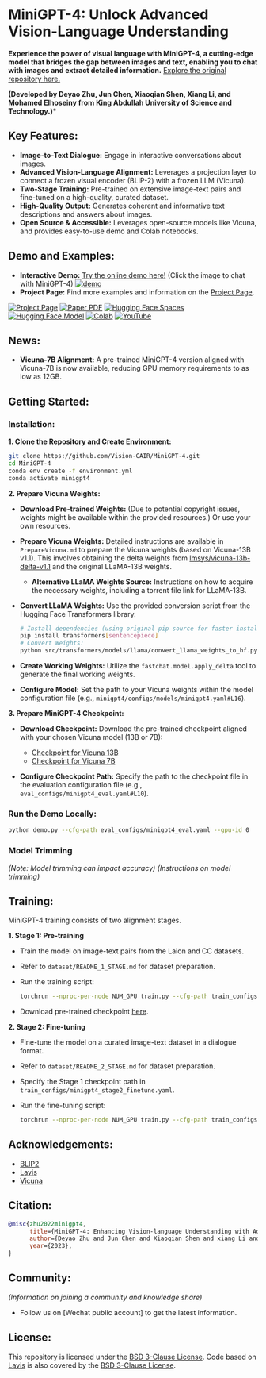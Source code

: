 # MiniGPT-4: Unlock Advanced Vision-Language Understanding

**Experience the power of visual language with MiniGPT-4, a cutting-edge model that bridges the gap between images and text, enabling you to chat with images and extract detailed information.**  [Explore the original repository here.](https://github.com/RiseInRose/MiniGPT-4-ZH)

**(Developed by Deyao Zhu, Jun Chen, Xiaoqian Shen, Xiang Li, and Mohamed Elhoseiny from King Abdullah University of Science and Technology.)***

## Key Features:

*   **Image-to-Text Dialogue:** Engage in interactive conversations about images.
*   **Advanced Vision-Language Alignment:** Leverages a projection layer to connect a frozen visual encoder (BLIP-2) with a frozen LLM (Vicuna).
*   **Two-Stage Training:**  Pre-trained on extensive image-text pairs and fine-tuned on a high-quality, curated dataset.
*   **High-Quality Output:** Generates coherent and informative text descriptions and answers about images.
*   **Open Source & Accessible:**  Leverages open-source models like Vicuna, and provides easy-to-use demo and Colab notebooks.

## Demo and Examples:

*   **Interactive Demo:** [Try the online demo here!](https://minigpt-4.github.io) (Click the image to chat with MiniGPT-4)
    [![demo](figs/online_demo.png)](https://minigpt-4.github.io)
*   **Project Page:** Find more examples and information on the [Project Page](https://minigpt-4.github.io).

[![Project Page](https://img.shields.io/badge/Project-Page-Green)](https://minigpt-4.github.io)
[![Paper PDF](https://img.shields.io/badge/Paper-PDF-red)](MiniGPT_4.pdf)
[![Hugging Face Spaces](https://img.shields.io/badge/%F0%9F%A4%97%20Hugging%20Face-Spaces-blue)](https://huggingface.co/spaces/Vision-CAIR/minigpt4)
[![Hugging Face Model](https://img.shields.io/badge/%F0%9F%A4%97%20Hugging%20Face-Model-blue)](https://huggingface.co/Vision-CAIR/MiniGPT-4)
[![Colab](https://colab.research.google.com/assets/colab-badge.svg)](https://colab.research.google.com/drive/1OK4kYsZphwt5DXchKkzMBjYF6jnkqh4R?usp=sharing)
[![YouTube](https://badges.aleen42.com/src/youtube.svg)](https://www.youtube.com/watch?v=__tftoxpBAw&feature=youtu.be)

## News:

*   **Vicuna-7B Alignment:** A pre-trained MiniGPT-4 version aligned with Vicuna-7B is now available, reducing GPU memory requirements to as low as 12GB.

## Getting Started:

### Installation:

**1. Clone the Repository and Create Environment:**

```bash
git clone https://github.com/Vision-CAIR/MiniGPT-4.git
cd MiniGPT-4
conda env create -f environment.yml
conda activate minigpt4
```

**2. Prepare Vicuna Weights:**

*   **Download Pre-trained Weights:** (Due to potential copyright issues, weights might be available within the provided resources.) Or use your own resources.
*   **Prepare Vicuna Weights:** Detailed instructions are available in `PrepareVicuna.md` to prepare the Vicuna weights (based on Vicuna-13B v1.1).  This involves obtaining the delta weights from [lmsys/vicuna-13b-delta-v1.1](https://huggingface.co/lmsys/vicuna-13b-delta-v1.1) and the original LLaMA-13B weights.

    *   **Alternative LLaMA Weights Source:** Instructions on how to acquire the necessary weights, including a torrent file link for LLaMA-13B.
*   **Convert LLaMA Weights:**  Use the provided conversion script from the Hugging Face Transformers library.

    ```bash
    # Install dependencies (using original pip source for faster installs):
    pip install transformers[sentencepiece]
    # Convert Weights:
    python src/transformers/models/llama/convert_llama_weights_to_hf.py --input_dir /path/to/downloaded/llama/weights --model_size 7B --output_dir /output/path
    ```
*   **Create Working Weights:** Utilize the `fastchat.model.apply_delta` tool to generate the final working weights.
*   **Configure Model:** Set the path to your Vicuna weights within the model configuration file (e.g., `minigpt4/configs/models/minigpt4.yaml#L16`).

**3. Prepare MiniGPT-4 Checkpoint:**

*   **Download Checkpoint:** Download the pre-trained checkpoint aligned with your chosen Vicuna model (13B or 7B):

    *   [Checkpoint for Vicuna 13B](https://drive.google.com/file/d/1a4zLvaiDBr-36pasffmgpvH5P7CKmpze/view?usp=share_link)
    *   [Checkpoint for Vicuna 7B](https://drive.google.com/file/d/1RY9jV0dyqLX-o38LrumkKRh6Jtaop58R/view?usp=sharing)
*   **Configure Checkpoint Path:** Specify the path to the checkpoint file in the evaluation configuration file (e.g., `eval_configs/minigpt4_eval.yaml#L10`).

### Run the Demo Locally:

```bash
python demo.py --cfg-path eval_configs/minigpt4_eval.yaml --gpu-id 0
```

### Model Trimming

*(Note: Model trimming can impact accuracy)*
*(Instructions on model trimming)*

## Training:

MiniGPT-4 training consists of two alignment stages.

**1. Stage 1: Pre-training**

*   Train the model on image-text pairs from the Laion and CC datasets.
*   Refer to `dataset/README_1_STAGE.md` for dataset preparation.
*   Run the training script:

    ```bash
    torchrun --nproc-per-node NUM_GPU train.py --cfg-path train_configs/minigpt4_stage1_pretrain.yaml
    ```

*   Download pre-trained checkpoint [here](https://drive.google.com/file/d/1u9FRRBB3VovP1HxCAlpD9Lw4t4P6-Yq8/view?usp=share_link).

**2. Stage 2: Fine-tuning**

*   Fine-tune the model on a curated image-text dataset in a dialogue format.
*   Refer to `dataset/README_2_STAGE.md` for dataset preparation.
*   Specify the Stage 1 checkpoint path in `train_configs/minigpt4_stage2_finetune.yaml`.
*   Run the fine-tuning script:

    ```bash
    torchrun --nproc-per-node NUM_GPU train.py --cfg-path train_configs/minigpt4_stage2_finetune.yaml
    ```

## Acknowledgements:

*   [BLIP2](https://huggingface.co/docs/transformers/main/model_doc/blip-2)
*   [Lavis](https://github.com/salesforce/LAVIS)
*   [Vicuna](https://github.com/lm-sys/FastChat)

## Citation:

```bibtex
@misc{zhu2022minigpt4,
      title={MiniGPT-4: Enhancing Vision-language Understanding with Advanced Large Language Models},
      author={Deyao Zhu and Jun Chen and Xiaoqian Shen and xiang Li and Mohamed Elhoseiny},
      year={2023},
}
```

## Community:

*(Information on joining a community and knowledge share)*

*   Follow us on [Wechat public account] to get the latest information.

## License:

This repository is licensed under the [BSD 3-Clause License](LICENSE.md). Code based on [Lavis](https://github.com/salesforce/LAVIS) is also covered by the [BSD 3-Clause License](LICENSE_Lavis.md).